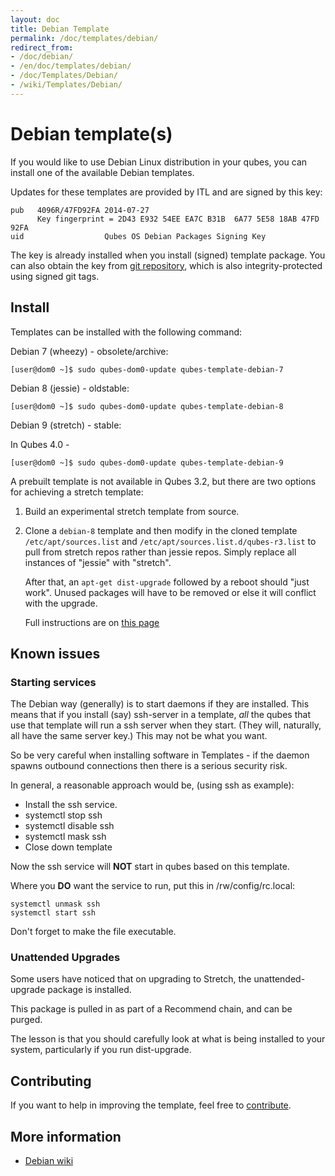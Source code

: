 ```yaml
---
layout: doc
title: Debian Template
permalink: /doc/templates/debian/
redirect_from:
- /doc/debian/
- /en/doc/templates/debian/
- /doc/Templates/Debian/
- /wiki/Templates/Debian/
---
```


Debian template(s)
===============

If you would like to use Debian Linux distribution in your qubes, you can install one of the available Debian templates.

Updates for these templates are provided by ITL and are signed by this key:

    pub   4096R/47FD92FA 2014-07-27
          Key fingerprint = 2D43 E932 54EE EA7C B31B  6A77 5E58 18AB 47FD 92FA
    uid                  Qubes OS Debian Packages Signing Key

The key is already installed when you install (signed) template package. You
can also obtain the key from [git
repository](https://github.com/QubesOS/qubes-core-agent-linux/blob/master/misc/qubes-archive-keyring.gpg),
which is also integrity-protected using signed git tags.

Install
-------

Templates can be installed with the following command:

Debian 7 (wheezy) - obsolete/archive:

    [user@dom0 ~]$ sudo qubes-dom0-update qubes-template-debian-7

Debian 8 (jessie) - oldstable:

    [user@dom0 ~]$ sudo qubes-dom0-update qubes-template-debian-8

Debian 9 (stretch) - stable:

In Qubes 4.0 -  

    [user@dom0 ~]$ sudo qubes-dom0-update qubes-template-debian-9

A prebuilt template is not available in Qubes 3.2, but there are two options for
achieving a stretch template:

1. Build an experimental stretch template from source.

2. Clone a `debian-8` template and then modify in the cloned template `/etc/apt/sources.list` and `/etc/apt/sources.list.d/qubes-r3.list` to pull from stretch repos rather than jessie repos. 
Simply replace all instances of "jessie" with "stretch". 

    After that, an `apt-get dist-upgrade` followed by a reboot should "just work". 
    Unused packages will have to be removed or else it will conflict with the upgrade.

    Full instructions are on [this page][stretch]



Known issues
------------

### Starting services


The Debian way (generally) is to start daemons if they are installed.
This means that if you install (say) ssh-server in a template, *all* the qubes that use that template will run a ssh server when they start. (They will, naturally, all have the same server key.) This may not be what you want.

So be very careful when installing software in Templates - if the daemon spawns outbound connections then there is a serious security risk.

In general, a reasonable approach would be, (using ssh as example):
- Install the ssh service.
- systemctl stop ssh
- systemctl disable ssh
- systemctl mask ssh
- Close down template

Now the ssh service will **NOT** start in qubes based on this template.

Where you **DO** want the service to run, put this in /rw/config/rc.local:

    systemctl unmask ssh
    systemctl start ssh

Don't forget to make the file executable.


### Unattended Upgrades

Some users have noticed that on upgrading to Stretch, the unattended-upgrade package is installed.

This package is pulled in as part of a Recommend chain, and can be purged.

The lesson is that you should carefully look at what is being installed to your system, particularly if you run dist-upgrade. 


Contributing
----------------

If you want to help in improving the template, feel free to [contribute](/wiki/ContributingHowto).

More information
----------------

* [Debian wiki](https://wiki.debian.org/Qubes)

[stretch]: https://www.qubes-os.org/doc/template/debian/upgrade-8-to-9/ 

